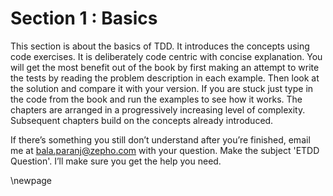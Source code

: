 # Section 1 : Basics #

This section is about the basics of TDD. It introduces the concepts using code exercises. It is deliberately code centric with concise explanation. You will get the most benefit out of the book by first making an attempt to write the tests by reading the problem description in each example. Then look at the solution and compare it with your version. If you are stuck just type in the code from the book and run the examples to see how it works. The chapters are arranged in a progressively increasing level of complexity. Subsequent chapters build on the concepts already introduced.

 If there’s something you still don’t understand after you’re finished, email me at bala.paranj@zepho.com with your question. Make the subject 'ETDD Question'. I’ll make sure you get the help you need.
 
\newpage
